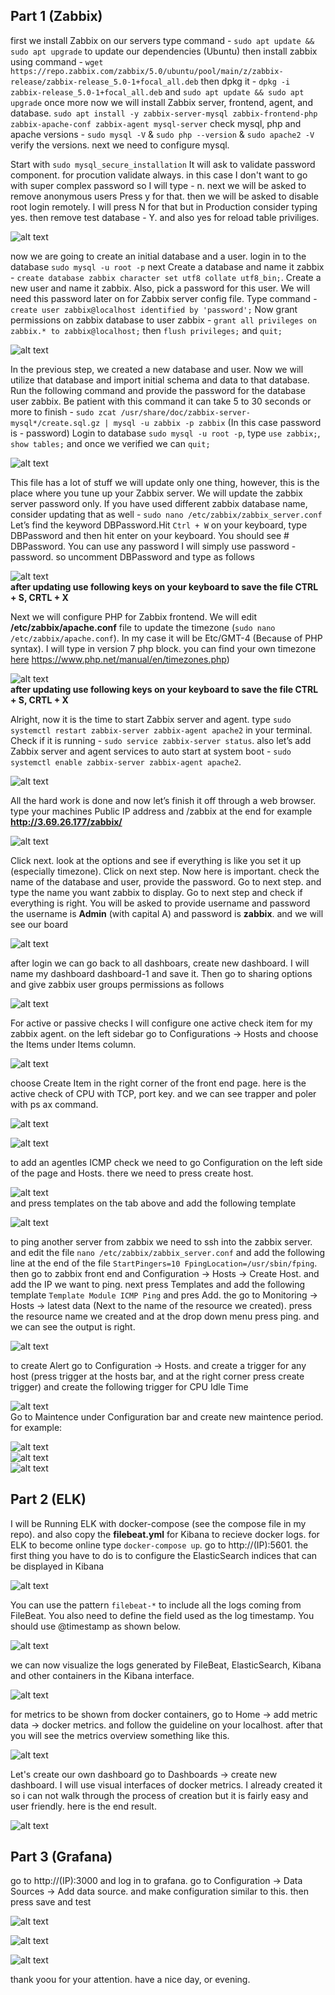 ## Part 1 (Zabbix)  
first we install Zabbix on our servers type command - `sudo apt update && sudo apt upgrade` to update our dependencies (Ubuntu) then install zabbix using command -  `wget https://repo.zabbix.com/zabbix/5.0/ubuntu/pool/main/z/zabbix-release/zabbix-release_5.0-1+focal_all.deb` then dpkg it - `dpkg -i zabbix-release_5.0-1+focal_all.deb` and `sudo apt update && sudo apt upgrade` once more now we will install Zabbix server, frontend, agent, and database. `sudo apt install -y zabbix-server-mysql zabbix-frontend-php zabbix-apache-conf zabbix-agent mysql-server` check mysql, php and apache versions - `sudo mysql -V` & `sudo php --version` & `sudo apache2 -V` verify the versions. next we need to configure mysql.  

Start with `sudo mysql_secure_installation` It will ask to validate password component. for procution validate always. in this case I don't want to go with super complex password so I will type - n. next we will be asked to remove anonymous users Press y for that. then we will be asked to disable root login remotely. I will press N for that but in Production consider typing yes. then remove test database - Y. and also yes for reload table priviliges.  

![alt text](https://s3.eu-central-1.amazonaws.com/task7.boi.done.yea/Part1.PNG)  

now we are going to create an initial database and a user. login in to the database `sudo mysql -u root -p` next Create a database and name it zabbix - `create database zabbix character set utf8 collate utf8_bin;`. Create a new user and name it zabbix. Also, pick a password for this user. We will need this password later on for Zabbix server config file. Type command - `create user zabbix@localhost identified by 'password';` Now grant permissions on zabbix database to user zabbix - `grant all privileges on zabbix.* to zabbix@localhost;` then `flush privileges;` and `quit;`  

![alt text](https://s3.eu-central-1.amazonaws.com/task7.boi.done.yea/Part2.PNG)  

In the previous step, we created a new database and user. Now we will utilize that database and import initial schema and data to that database. Run the following command and provide the password for the database user zabbix. Be patient with this command it can take 5 to 30 seconds or more to finish - `sudo zcat /usr/share/doc/zabbix-server-mysql*/create.sql.gz | mysql -u zabbix -p zabbix` (In this case password is - password) Login to database `sudo mysql -u root -p`, type `use zabbix;`, `show tables;` and once we verified we can `quit;`  

![alt text](https://s3.eu-central-1.amazonaws.com/task7.boi.done.yea/Part3.PNG)  

This file has a lot of stuff we will update only one thing, however, this is the place where you tune up your Zabbix server. We will update the zabbix server password only. If you have used different zabbix database name, consider updating that as well -  `sudo nano /etc/zabbix/zabbix_server.conf` Let’s find the keyword DBPassword.Hit `Ctrl + W` on your keyboard, type DBPassword and then hit enter on your keyboard. You should see # DBPassword. You can use any password I will simply use password - password. so uncomment DBPassword and type as follows  

![alt text](https://s3.eu-central-1.amazonaws.com/task7.boi.done.yea/Part4.PNG)  
__after updating use following keys on your keyboard to save the file CTRL + S, CRTL + X__  

Next we will configure PHP for Zabbix frontend. We will edit __/etc/zabbix/apache.conf__ file to update the timezone (`sudo nano  /etc/zabbix/apache.conf`). In my case it will be Etc/GMT-4 (Because of PHP syntax). I will type in version 7 php block. you can find your own timezone [here](https://www.php.net/manual/en/timezones.php) https://www.php.net/manual/en/timezones.php)  

![alt text](https://s3.eu-central-1.amazonaws.com/task7.boi.done.yea/Part5.PNG)  
__after updating use following keys on your keyboard to save the file CTRL + S, CRTL + X__  

Alright, now it is the time to start Zabbix server and agent. type `sudo systemctl restart zabbix-server zabbix-agent apache2` in your terminal. Check if it is running - `sudo service zabbix-server status`. also let’s add Zabbix server and agent services to auto start at system boot - `sudo systemctl enable zabbix-server zabbix-agent apache2`.  

![alt text](https://s3.eu-central-1.amazonaws.com/task7.boi.done.yea/Part6.PNG)  

All the hard work is done and now let’s finish it off through a web browser. type your machines Public IP address and /zabbix at the end for example __http://3.69.26.177/zabbix/__  

![alt text](https://s3.eu-central-1.amazonaws.com/task7.boi.done.yea/Part7.PNG)  

Click next. look at the options and see if everything is like you set it up (especially timezone). Click on next step. Now here is important. check the name of the database and user, provide the password. Go to next step. and type the name you want zabbix to display. Go to next step and check if everything is right. You will be asked to provide username and password the username is __Admin__ (with capital A) and password is __zabbix__. and we will see our board  

![alt text](https://s3.eu-central-1.amazonaws.com/task7.boi.done.yea/Part9.PNG)

after login we can go back to all dashboars, create new dashboard. I will name my dashboard dashboard-1 and save it. Then go to sharing options and give zabbix user groups permissions as follows  

![alt text](https://s3.eu-central-1.amazonaws.com/task7.boi.done.yea/Part10.PNG)  

For active or passive checks I will configure one active check item for my zabbix agent. on the left sidebar go to Configurations -> Hosts and choose the Items under Items column.  

![alt text](https://s3.eu-central-1.amazonaws.com/task7.boi.done.yea/Part11.PNG)  

choose Create Item in the right corner of the front end page. here is the active check of CPU with TCP, port key. and we can see trapper and poler with ps ax command.

![alt text](https://s3.eu-central-1.amazonaws.com/task7.boi.done.yea/Part12.PNG)  

![alt text](https://s3.eu-central-1.amazonaws.com/task7.boi.done.yea/Part13.PNG)  

to add an agentles ICMP check we need to go Configuration on the left side of the page and Hosts. there we need to press create host.  

![alt text](https://s3.eu-central-1.amazonaws.com/task7.boi.done.yea/Part14.PNG)  
and press templates on the tab above and add the following template  

![alt text](https://s3.eu-central-1.amazonaws.com/task7.boi.done.yea/Part15.PNG)  

to ping another server from zabbix we need to ssh into the zabbix server. and edit the file `nano /etc/zabbix/zabbix_server.conf` and add the following line at the end of the file `StartPingers=10 FpingLocation=/usr/sbin/fping`. then go to zabbix front end and Configuration -> Hosts -> Create Host. and add the IP we want to ping. next press Templates and add the following template `Template Module ICMP Ping` and pres Add. the go to Monitoring -> Hosts -> latest data (Next to the name of the resource we created). press the resource name we created and at the drop down menu press ping. and we can see the output is right.

![alt text](https://s3.eu-central-1.amazonaws.com/task7.boi.done.yea/Part16.PNG)  

to create Alert go to Configuration -> Hosts. and create a trigger for any host (press trigger at the hosts bar, and at the right corner press create trigger) and create the following trigger for CPU Idle Time  

![alt text](https://s3.eu-central-1.amazonaws.com/task7.boi.done.yea/Part17.PNG)  
Go to Maintence under Configuration bar and create new maintence period. for example:  

![alt text](https://s3.eu-central-1.amazonaws.com/task7.boi.done.yea/Part18.PNG)  
![alt text](https://s3.eu-central-1.amazonaws.com/task7.boi.done.yea/Part19.PNG)  
![alt text](https://s3.eu-central-1.amazonaws.com/task7.boi.done.yea/Part20.PNG)  

## Part 2 (ELK)

I will be Running ELK with docker-compose (see the compose file in my repo). and also copy the __filebeat.yml__ for Kibana to recieve docker logs. for ELK to become online type `docker-compose up`. go to http://(IP):5601. the first thing you have to do is to configure the ElasticSearch indices that can be displayed in Kibana  

![alt text](https://s3.eu-central-1.amazonaws.com/task7.boi.done.yea/Part21.PNG)  

You can use the pattern `filebeat-*` to include all the logs coming from FileBeat. You also need to define the field used as the log timestamp. You should use @timestamp as shown below.  

![alt text](https://s3.eu-central-1.amazonaws.com/task7.boi.done.yea/Part22.PNG)  

we can now visualize the logs generated by FileBeat, ElasticSearch, Kibana and other containers in the Kibana interface.  

![alt text](https://s3.eu-central-1.amazonaws.com/task7.boi.done.yea/Part23.PNG)  

for metrics to be shown from docker containers, go to Home -> add metric data -> docker metrics. and follow the guideline on your localhost. after that you will see the metrics overview something like this.  

![alt text](https://s3.eu-central-1.amazonaws.com/task7.boi.done.yea/Part24.PNG)  

Let's create our own dashboard go to Dashboards -> create new dashboard. I will use visual interfaces of docker metrics. I already created it so i can not walk through the process of creation but it is fairly easy and user friendly. here is the end result.  

![alt text](https://s3.eu-central-1.amazonaws.com/task7.boi.done.yea/Part25.PNG)  

## Part 3 (Grafana)

go to http://(IP):3000 and log in to grafana. go to Configuration -> Data Sources -> Add data source. and make configuration similar to this. then press save and test  

![alt text](https://s3.eu-central-1.amazonaws.com/task7.boi.done.yea/Part26.PNG)  

![alt text](https://s3.eu-central-1.amazonaws.com/task7.boi.done.yea/Part27.PNG)   

![alt text](https://s3.eu-central-1.amazonaws.com/task7.boi.done.yea/Part28.PNG)  

thank yoou for your attention. have a nice day, or evening.
